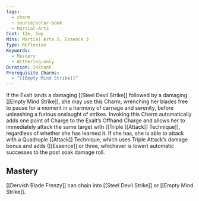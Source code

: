 ```yaml
---
tags:
  - charm
  - source/solar-book
  - Martial-Arts
Cost: 12m, 1wp
Mins: Martial Arts 5, Essence 3
Type: Reflexive
Keywords:
  - Mastery
  - Withering-only
Duration: Instant
Prerequisite Charms:
  - "[[Empty Mind Strike]]"
---
```

If the Exalt lands a damaging [[Steel Devil Strike]] followed by a damaging [[Empty Mind Strike]], she may use this Charm, wrenching her blades free to pause for a moment in a harmony of carnage and serenity, before unleashing a furious onslaught of strikes. Invoking this Charm automatically adds one point of Charge to the Exalt’s Offhand Charge and allows her to immediately attack the same target with [[Triple [[Attack]] Technique]], regardless of whether she has learned it. If she has, she is able to attack with a Quadruple [[Attack]] Technique, which uses Triple Attack’s damage bonus and adds ([[Essence]] or three, whichever is lower) automatic successes to the post soak damage roll. 
## Mastery
[[Dervish Blade Frenzy]] can chain into [[Steel Devil Strike]] or [[Empty Mind Strike]].